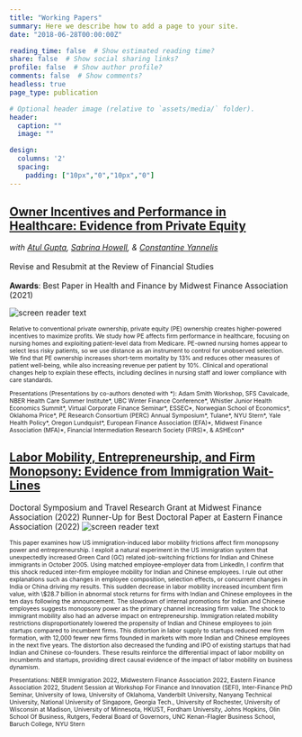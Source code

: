 ```yaml
---
title: "Working Papers"
summary: Here we describe how to add a page to your site.
date: "2018-06-28T00:00:00Z"

reading_time: false  # Show estimated reading time?
share: false  # Show social sharing links?
profile: false  # Show author profile?
comments: false  # Show comments?
headless: true
page_type: publication

# Optional header image (relative to `assets/media/` folder).
header:
  caption: ""
  image: ""

design:
  columns: '2'
  spacing:
    padding: ["10px","0","10px","0"]
---
```


[<h2>Owner Incentives and Performance in Healthcare: Evidence from Private Equity</h2>](https://www.dropbox.com/s/a0fa7cxjy1x86bq/2_Healthcare_PE_GHYG.pdf?dl=0)

_with [Atul Gupta](https://sites.google.com/view/atul-gupta/home?authuser=0), [Sabrina Howell](http://www.sabrina-howell.com/), & [Constantine Yannelis](https://faculty.chicagobooth.edu/constantine-yannelis)_<br> <br> 
Revise and Resubmit at the Review of Financial Studies <br> <br> 
**Awards**: Best Paper in Health and Finance by Midwest Finance Association (2021)

![screen reader text](DiffDist.jpg)
<p style="font-size:0.75em">
Relative to conventional private ownership, private equity (PE) ownership creates higher-powered incentives to maximize profits. We study how PE affects firm performance in healthcare, focusing on nursing homes and exploiting patient-level data from Medicare. PE-owned nursing homes appear to select less risky patients, so we use distance as an instrument to control for unobserved selection. We find that PE ownership increases short-term mortality by 13% and reduces other measures of patient well-being,
while also increasing revenue per patient by 10%. Clinical and operational changes help to explain these effects, including declines in nursing staff and lower compliance with care standards.
</p>
<p style="font-size:0.75em">
Presentations (Presentations by co-authors denoted with *): Adam Smith Workshop, SFS Cavalcade, NBER Health Care Summer Institute*, UBC Winter Finance Conference*, Whistler Junior Health Economics Summit*, Virtual Corporate Finance Seminar*, ESSEC*, Norwegian School of Economics*, Oklahoma Price*, PE Research Consortium (PERC) Annual Symposium*, Tulane*, NYU Stern*, Yale Health Policy*, Oregon Lundquist*, European Finance Association (EFA)*, Midwest Finance Association (MFA)*, Financial Intermediation Research Society (FIRS)*, & ASHEcon*
</p>

[<h2>Labor Mobility, Entrepreneurship, and Firm Monopsony: Evidence from Immigration Wait-Lines</h2>](https://www.dropbox.com/s/fu4fq30kia4t7cy/1_JMP_Gupta.pdf?dl=0)

Doctoral Symposium and Travel Research Grant at Midwest Finance Association (2022)
Runner-Up for Best Doctoral Paper at Eastern Finance Association (2022)
![screen reader text](Mobility.JPG)
<p style="font-size:0.75em">
	This paper examines how US immigration-induced labor mobility frictions affect firm monopsony power and entrepreneurship. I exploit a natural experiment in the US immigration system that unexpectedly increased Green Card (GC) related job-switching frictions for Indian and Chinese immigrants in October 2005. Using matched employee-employer data from LinkedIn, I confirm that this shock reduced inter-firm employee mobility for Indian and Chinese employees. I rule out other explanations such as changes in employee composition, selection effects, or concurrent changes in India or China driving my results. This sudden decrease in labor mobility increased incumbent firm value, with \$28.7 billion in abnormal stock returns for firms with Indian and Chinese employees in the ten days following the announcement. The slowdown of internal promotions for Indian and Chinese employees suggests monopsony power as the primary channel increasing firm value. The shock to immigrant mobility also had an adverse impact on entrepreneurship. Immigration related mobility restrictions disproportionately lowered the propensity of Indian and Chinese employees to join startups compared to incumbent firms. This distortion in labor supply to startups reduced new firm formation, with 12,000 fewer new firms founded in markets with more Indian and Chinese employees in the next five years. The distortion also decreased the funding and IPO of existing startups that had Indian and Chinese co-founders. These results reinforce the differential impact of labor mobility on incumbents and startups, providing direct causal evidence of the impact of labor mobility on business dynamism.
</p>
<p style="font-size:0.75em">
Presentations: NBER Immigration 2022, Midwestern Finance Association 2022, Eastern Finance Association 2022, Student Session at Workshop For Finance and Innovation (SEFI), Inter-Finance PhD Seminar, University of Iowa, University of Oklahoma, Vanderbilt University, Nanyang Technical University, National University of Singapore, Georgia Tech., University of Rochester, University of Wisconsin at Madison, University of Minnesota, HKUST, Fordham University, Johns Hopkins, Olin School Of Business, Rutgers, Federal Board of Governors, UNC Kenan-Flagler Business School, Baruch College, NYU Stern
</p>

